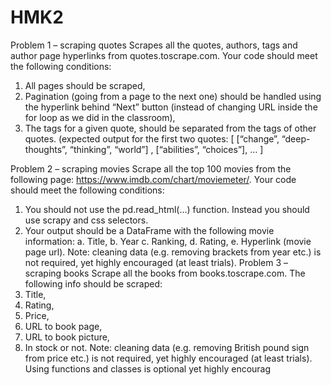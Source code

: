 # HMK2
Problem 1 – scraping quotes
Scrapes all the quotes, authors, tags and author page hyperlinks from quotes.toscrape.com. Your code
should meet the following conditions:
1. All pages should be scraped,
2. Pagination (going from a page to the next one) should be handled using the hyperlink behind
“Next” button (instead of changing URL inside the for loop as we did in the classroom),
3. The tags for a given quote, should be separated from the tags of other quotes. (expected output
for the first two quotes: [ [“change”, “deep-thoughts”, “thinking”, “world”] , [“abilities”,
“choices”], … ]

Problem 2 – scraping movies
Scrape all the top 100 movies from the following page: https://www.imdb.com/chart/moviemeter/.
Your code should meet the following conditions:
1. You should not use the pd.read_html(…) function. Instead you should use scrapy and css
selectors.
2. Your output should be a DataFrame with the following movie information:
a. Title,
b. Year
c. Ranking,
d. Rating,
e. Hyperlink (movie page url).
Note: cleaning data (e.g. removing brackets from year etc.) is not required, yet highly encouraged (at
least trials).
Problem 3 – scraping books
Scrape all the books from books.toscrape.com. The following info should be scraped:
1. Title,
2. Rating,
3. Price,
4. URL to book page,
5. URL to book picture,
6. In stock or not.
Note: cleaning data (e.g. removing British pound sign from price etc.) is not required, yet highly
encouraged (at least trials). Using functions and classes is optional yet highly encourag
